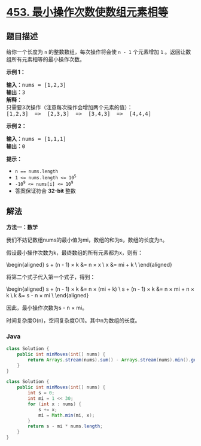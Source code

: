 # [453. 最小操作次数使数组元素相等](https://leetcode.cn/problems/minimum-moves-to-equal-array-elements)

## 题目描述

<p>给你一个长度为 <code>n</code> 的整数数组，每次操作将会使 <code>n - 1</code> 个元素增加 <code>1</code> 。返回让数组所有元素相等的最小操作次数。</p>

<p><strong>示例 1：</strong></p>

<pre>
<strong>输入：</strong>nums = [1,2,3]
<strong>输出：</strong>3
<strong>解释：</strong>
只需要3次操作（注意每次操作会增加两个元素的值）：
[1,2,3]  =&gt;  [2,3,3]  =&gt;  [3,4,3]  =&gt;  [4,4,4]
</pre>

<p><strong>示例 2：</strong></p>

<pre>
<strong>输入：</strong>nums = [1,1,1]
<strong>输出：</strong>0
</pre>

<p><strong>提示：</strong></p>

<ul>
	<li><code>n == nums.length</code></li>
	<li><code>1 &lt;= nums.length &lt;= 10<sup>5</sup></code></li>
	<li><code>-10<sup>9</sup> &lt;= nums[i] &lt;= 10<sup>9</sup></code></li>
	<li>答案保证符合 <strong>32-bit</strong> 整数</li>
</ul>

## 解法

**方法一：数学**

我们不妨记数组nums的最小值为mi，数组的和为s，数组的长度为n。

假设最小操作次数为k，最终数组的所有元素都为x，则有：


\begin{aligned}
s + (n - 1) × k &= n × x \\
x &= mi + k \\
\end{aligned}


将第二个式子代入第一个式子，得到：


\begin{aligned}
s + (n - 1) × k &= n × (mi + k) \\
s + (n - 1) × k &= n × mi + n × k \\
k &= s - n × mi \\
\end{aligned}


因此，最小操作次数为s - n × mi。

时间复杂度O(n)，空间复杂度O(1)。其中n为数组的长度。

### **Java**

```java
class Solution {
    public int minMoves(int[] nums) {
        return Arrays.stream(nums).sum() - Arrays.stream(nums).min().getAsInt() * nums.length;
    }
}
```

```java
class Solution {
    public int minMoves(int[] nums) {
        int s = 0;
        int mi = 1 << 30;
        for (int x : nums) {
            s += x;
            mi = Math.min(mi, x);
        }
        return s - mi * nums.length;
    }
}
```
